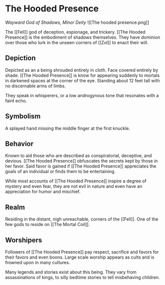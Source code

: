 # The Hooded Presence
*Wayward God of Shadows, Minor Deity*
![[The hooded presence.png]]

The [[Fell]] god of deception, espionage, and trickery. [[The Hooded Presence]] is the embodiment of shadows themselves. They have dominion over those who lurk in the unseen corners of [[Zol]] to enact their will.

## Depiction
Depicted as an a being shrouded entirely in cloth. Face covered entirely by shade. [[The Hooded Presence]] is know for appearing suddenly to mortals in darkened spaces at the corner of the eye. Standing about 12 feet tall with no discernable arms of limbs.

They speak in whisperers, or a low androgynous tone that resonates with a faint echo. 

## Symbolism
A splayed hand missing the middle finger at the first knuckle. 

## Behavior
Known to aid those who are described as conspiratorial, deceptive, and devious. [[The Hooded Presence]] obfuscates the secrets kept by those in her favor. Said favor is gained if [[The Hooded Presence]] appreciates the goals of an individual or finds them to be entertaining.

While most accounts of [[The Hooded Presence]] inspire a degree of mystery and even fear, they are not evil in nature and even have an appreciation for humor and mischief.

## Realm
Residing in the distant, nigh unreachable, corners of the [[Fell]]. One of the few gods to reside on [[The Mortal Coil]].

## Worshipers
Followers of [[The Hooded Presence]] pay respect, sacrifice and favors for their favors and even boons. Large scale worship appears as cults and is frowned upon in many cultures.

Many legends and stories exist about this being. They vary from assassinations of kings, to silly bedtime stories to tell misbehaving children.


